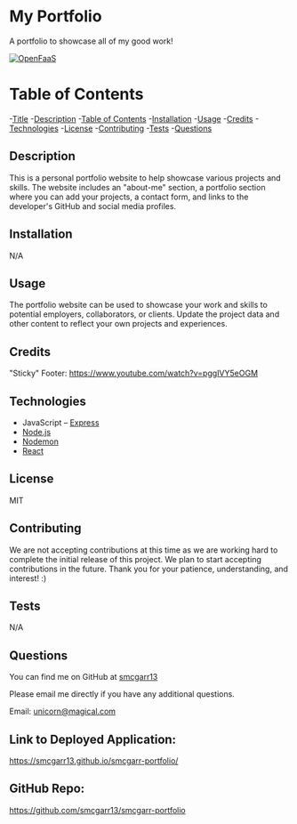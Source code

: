 # My Portfolio
A portfolio to showcase all of my good work!

[![OpenFaaS](https://img.shields.io/badge/License-MIT-blue.svg)](https://www.openfaas.com)

# Table of Contents

-[Title](#title)
-[Description](#description)
-[Table of Contents](#table-of-contents)
-[Installation](#installation)
-[Usage](#usage)
-[Credits](#credits)
-[Technologies](#technologies)
-[License](#license)
-[Contributing](#contributing)
-[Tests](#tests)
-[Questions](#questions)

## Description
This is a personal portfolio website to help showcase various projects and skills. The website includes an "about-me" section, a portfolio section where you can add your projects, a contact form, and links to the developer's GitHub and social media profiles.

## Installation
N/A

## Usage
The portfolio website can be used to showcase your work and skills to potential employers, collaborators, or clients. Update the project data and other content to reflect your own projects and experiences.


## Credits
"Sticky" Footer: https://www.youtube.com/watch?v=pggIVY5eOGM

## Technologies
- JavaScript
– [Express](https://expressjs.com/)
- [Node.js](https://nodejs.org/en/)
- [Nodemon](https://www.npmjs.com/package/nodemon)
- [React](https://www.npmjs.com/package/react)

## License
MIT

## Contributing
We are not accepting contributions at this time as we are working hard to complete the initial release of this project. We plan to start accepting contributions in the future. Thank you for your patience, understanding, and interest! :)

## Tests
N/A

## Questions

You can find me on GitHub at [smcgarr13](https://github.com/smcgarr13)

Please email me directly if you have any additional questions.

Email: unicorn@magical.com

## Link to Deployed Application:
https://smcgarr13.github.io/smcgarr-portfolio/

## GitHub Repo:
https://github.com/smcgarr13/smcgarr-portfolio